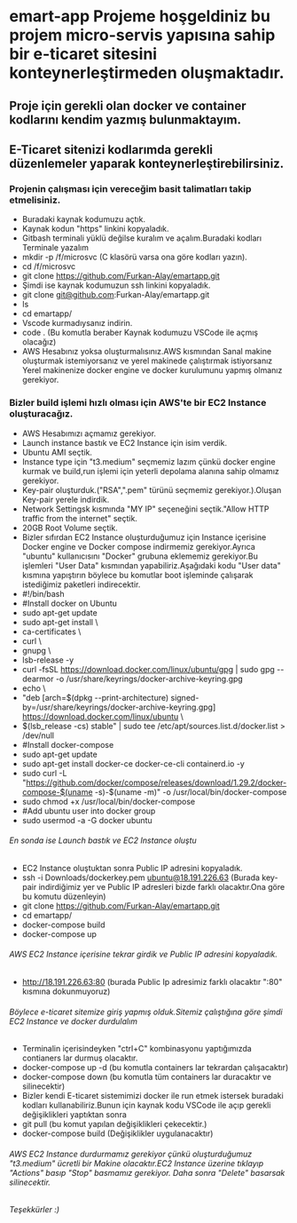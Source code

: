 # emart-app Projeme hoşgeldiniz bu projem micro-servis yapısına sahip bir e-ticaret sitesini konteynerleştirmeden oluşmaktadır.
## Proje için gerekli olan docker ve container kodlarını kendim yazmış bulunmaktayım.
## E-Ticaret sitenizi kodlarımda gerekli düzenlemeler yaparak konteynerleştirebilirsiniz.
### Projenin çalışması için vereceğim basit talimatları takip etmelisiniz.
* Buradaki kaynak kodumuzu açtık.
* Kaynak kodun "https" linkini kopyaladık.
* Gitbash terminali yüklü değilse kuralım ve açalım.Buradaki kodları Terminale yazalım
* mkdir -p /f/microsvc (C klasörü varsa ona göre kodları yazın).
* cd /f/microsvc
* git clone https://github.com/Furkan-Alay/emartapp.git
* Şimdi ise kaynak kodumuzun ssh linkini kopyaladık.
* git clone git@github.com:Furkan-Alay/emartapp.git
* ls
* cd emartapp/
* Vscode kurmadıysanız indirin.
* code . (Bu komutla beraber Kaynak kodumuzu VSCode ile açmış olacağız)
* AWS Hesabınız yoksa oluşturmalısınız.AWS kısmından Sanal makine oluşturmak istemiyorsanız ve yerel makinede çalıştırmak istiyorsanız Yerel makinenize docker engine ve docker kurulumunu yapmış olmanız gerekiyor.
### Bizler build işlemi hızlı olması için AWS'te bir EC2 Instance oluşturacağız.
* AWS Hesabımızı açmamız gerekiyor.
* Launch instance bastık ve EC2 Instance için isim verdik.
* Ubuntu AMI seçtik.
* Instance type için "t3.medium" seçmemiz lazım çünkü docker engine kurmak ve build,run işlemi için yeterli depolama alanına sahip olmamız gerekiyor.
* Key-pair oluşturduk.("RSA",".pem" türünü seçmemiz gerekiyor.).Oluşan Key-pair yerele indirdik.
* Network Settingsk kısmında "MY IP" seçeneğini seçtik."Allow HTTP traffic from the internet" seçtik.
* 20GB Root Volume seçtik.
* Bizler sıfırdan EC2 Instance oluşturduğumuz için Instance içerisine Docker engine ve Docker compose indirmemiz gerekiyor.Ayrıca "ubuntu" kullanıcısını "Docker" grubuna eklememiz gerekiyor.Bu işlemleri "User Data" kısmından yapabiliriz.Aşağıdaki kodu "User data" kısmına yapıştırın böylece bu komutlar boot işleminde çalışarak istediğimiz paketleri indirecektir. 
* #!/bin/bash
* #Install docker on Ubuntu
* sudo apt-get update
* sudo apt-get install \
* ca-certificates \
* curl \
* gnupg \
* lsb-release -y
* curl -fsSL https://download.docker.com/linux/ubuntu/gpg | sudo gpg --dearmor -o /usr/share/keyrings/docker-archive-keyring.gpg
* echo \
* "deb [arch=$(dpkg --print-architecture) signed-by=/usr/share/keyrings/docker-archive-keyring.gpg] https://download.docker.com/linux/ubuntu \
* $(lsb_release -cs) stable" | sudo tee /etc/apt/sources.list.d/docker.list > /dev/null
* #Install docker-compose
* sudo apt-get update
* sudo apt-get install docker-ce docker-ce-cli containerd.io -y
* sudo curl -L "https://github.com/docker/compose/releases/download/1.29.2/docker-compose-$(uname -s)-$(uname -m)" -o /usr/local/bin/docker-compose
* sudo chmod +x /usr/local/bin/docker-compose
* #Add ubuntu user into docker group
* sudo usermod -a -G docker ubuntu
###### En sonda ise Launch bastık ve EC2 Instance oluştu
* EC2 Instance oluştuktan sonra Public IP adresini kopyaladık.
* ssh -i Downloads/dockerkey.pem ubuntu@18.191.226.63 (Burada key-pair indirdiğimiz yer ve Public IP adresleri bizde farklı olacaktır.Ona göre bu komutu düzenleyin)
* git clone https://github.com/Furkan-Alay/emartapp.git
* cd emartapp/
* docker-compose build
* docker-compose up
###### AWS EC2 Instance içerisine tekrar girdik ve Public IP adresini kopyaladık.
* http://18.191.226.63:80 (burada Public Ip adresimiz farklı olacaktır ":80" kısmına dokunmuyoruz)
###### Böylece e-ticaret sitemize giriş yapmış olduk.Sitemiz çalıştığına göre şimdi EC2 Instance ve docker durdulalım
* Terminalin içerisindeyken "ctrl+C" kombinasyonu yaptığımızda contianers lar durmuş olacaktır.
* docker-compose up -d (bu komutla containers lar tekrardan çalışacaktır)
* docker-compose down (bu komutla tüm containers lar duracaktır ve silinecektir)
* Bizler kendi E-ticaret sistemimizi docker ile run etmek istersek buradaki kodları kullanabiliriz.Bunun için kaynak kodu VSCode ile açıp gerekli değişiklikleri yaptıktan sonra
* git pull (bu komut yapılan değişiklikleri çekecektir.)
* docker-compose build (Değişiklikler uygulanacaktır)
###### AWS EC2 Instance durdurmamız gerekiyor çünkü oluşturduğumuz "t3.medium" ücretli bir Makine olacaktır.EC2 Instance üzerine tıklayıp "Actions" basıp "Stop" basmamız gerekiyor. Daha sonra "Delete" basarsak silinecektir.
###### Teşekkürler :)
 
